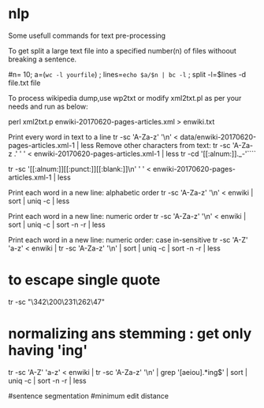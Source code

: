 # nlp
Some usefull commands for text pre-processing

To get split a large text file into a specified number(n) of files withoout breaking a sentence.

#n= 10; a=(`wc -l yourfile`) ; lines=`echo $a/$n | bc -l` ; split -l=$lines -d  file.txt file

To process wikipedia dump,use wp2txt or modify xml2txt.pl as per your needs and run as below:

perl xml2txt.p enwiki-20170620-pages-articles.xml > enwiki.txt

Print every word in text to a line
tr -sc 'A-Za-z' '\n' < data/enwiki-20170620-pages-articles.xml-1 | less
Remove other characters from text:
tr -sc 'A-Za-z .' ' ' < enwiki-20170620-pages-articles.xml-1 | less
tr -cd '[[:alnum:]]._-'````

tr -sc '[[:alnum:]][[:punct:]][[:blank:]]\n' ' ' < enwiki-20170620-pages-articles.xml-1 | less

Print each word in a new line: alphabetic order
tr -sc 'A-Za-z' '\n' < enwiki | sort | uniq -c | less

Print each word in a new line: numeric order
tr -sc 'A-Za-z' '\n' < enwiki | sort | uniq -c | sort -n -r | less

Print each word in a new line: numeric order: case in-sensitive
tr -sc 'A-Z' 'a-z' < enwiki | tr -sc 'A-Za-z' '\n' | sort | uniq -c | sort -n -r | less

# to escape single quote
tr -sc "\342\200\231\262\47"

# normalizing ans stemming : get only having 'ing'
tr -sc 'A-Z' 'a-z' < enwiki | tr -sc 'A-Za-z' '\n' | grep '[aeiou].*ing$' | sort | uniq -c | sort -n -r | less

#sentence segmentation
#minimum edit distance






